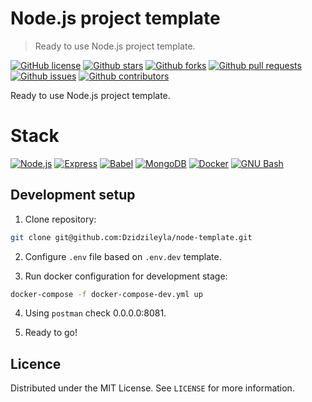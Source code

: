 # Node.js project template

> Ready to use Node.js project template.

[![GitHub license][licence-image]][licence-url]
[![Github stars][stars-image]][stars-url]
[![Github forks][forks-image]][forks-url]
[![Github pull requests][pr-image]][pr-url]
[![Github issues][issues-image]][issues-url]
[![Github contributors][contributors-image]][contributors-url]

Ready to use Node.js project template.

# Stack

[![Node.js][node-image]][node-url]
[![Express][express-image]][express-url]
[![Babel][babel-image]][babel-url]
[![MongoDB][mongodb-image]][mongodb-url]
[![Docker][docker-image]][docker-url]
[![GNU Bash][bash-image]][bash-url]

## Development setup

1. Clone repository:

```sh
git clone git@github.com:Dzidzileyla/node-template.git
```

2. Configure `.env` file based on `.env.dev` template.

3. Run docker configuration for development stage:

```sh
docker-compose -f docker-compose-dev.yml up
```

4. Using `postman` check 0.0.0.0:8081.

5. Ready to go!

## Licence

Distributed under the MIT License. See `LICENSE` for more information.

<!-- Repository links -->

[licence-image]: https://img.shields.io/badge/license-MIT-blue.svg?style=flat-square
[licence-url]: https://github.com/Dzidzileyla/node-template/blob/main/LICENSE
[stars-image]: https://img.shields.io/github/stars/dzidzileyla/node-template?style=flat-square
[stars-url]: https://github.com/Dzidzileyla/node-template/stargazers
[forks-image]: https://img.shields.io/github/forks/dzidzileyla/node-template?style=flat-square
[forks-url]: https://github.com/Dzidzileyla/node-template/network/members
[pr-image]: https://img.shields.io/github/issues-pr/dzidzileyla/node-template?style=flat-square
[pr-url]: https://github.com/Dzidzileyla/node-template/pulls
[issues-image]: https://img.shields.io/github/issues/dzidzileyla/node-template?style=flat-square
[issues-url]: https://github.com/Dzidzileyla/node-template/issues
[contributors-image]: https://img.shields.io/github/contributors/dzidzileyla/node-template?style=flat-square
[contributors-url]: https://github.com/Dzidzileyla/node-template/graphs/contributors

<!-- Stack -->

[node-image]: https://img.shields.io/badge/Node.JS-339933?style=flat-square&logo=node.js&logoColor=white
[node-url]: https://nodejs.org/en/
[express-image]: https://img.shields.io/badge/Express-000000?style=flat-square&logo=express&logoColor=white
[express-url]: https://expressjs.com/
[babel-image]: https://img.shields.io/badge/Babel-F9DC3E?style=flat-square&logo=babel&logoColor=white
[babel-url]: https://babeljs.io/
[mongodb-image]: https://img.shields.io/badge/MongoDB-47A248?style=flat-square&logo=mongodb&logoColor=white
[mongodb-url]: https://www.mongodb.com/
[docker-image]: https://img.shields.io/badge/Docker-2498ED?style=flat-square&logo=docker&logoColor=white
[docker-url]: https://www.docker.com/
[bash-image]: https://img.shields.io/badge/Bash-4EAA25?style=flat-square&logo=gnu-bash&logoColor=white
[bash-url]: https://www.gnu.org/software/bash/
